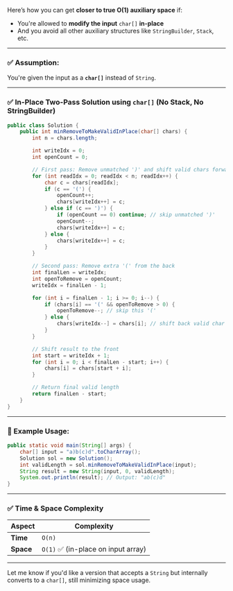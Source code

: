 Here’s how you can get **closer to true O(1) auxiliary space** if:

* You're allowed to **modify the input** `char[]` **in-place**
* And you avoid all other auxiliary structures like `StringBuilder`, `Stack`, etc.

---

### ✅ Assumption:

You're given the input as a **`char[]`** instead of `String`.

---

### ✅ In-Place Two-Pass Solution using `char[]` (No Stack, No StringBuilder)

```java
public class Solution {
    public int minRemoveToMakeValidInPlace(char[] chars) {
        int n = chars.length;

        int writeIdx = 0;
        int openCount = 0;

        // First pass: Remove unmatched ')' and shift valid chars forward
        for (int readIdx = 0; readIdx < n; readIdx++) {
            char c = chars[readIdx];
            if (c == '(') {
                openCount++;
                chars[writeIdx++] = c;
            } else if (c == ')') {
                if (openCount == 0) continue; // skip unmatched ')'
                openCount--;
                chars[writeIdx++] = c;
            } else {
                chars[writeIdx++] = c;
            }
        }

        // Second pass: Remove extra '(' from the back
        int finalLen = writeIdx;
        int openToRemove = openCount;
        writeIdx = finalLen - 1;

        for (int i = finalLen - 1; i >= 0; i--) {
            if (chars[i] == '(' && openToRemove > 0) {
                openToRemove--; // skip this '('
            } else {
                chars[writeIdx--] = chars[i]; // shift back valid char
            }
        }

        // Shift result to the front
        int start = writeIdx + 1;
        for (int i = 0; i < finalLen - start; i++) {
            chars[i] = chars[start + i];
        }

        // Return final valid length
        return finalLen - start;
    }
}
```

---

### 🧪 Example Usage:

```java
public static void main(String[] args) {
    char[] input = "a)b(c)d".toCharArray();
    Solution sol = new Solution();
    int validLength = sol.minRemoveToMakeValidInPlace(input);
    String result = new String(input, 0, validLength);
    System.out.println(result); // Output: "ab(c)d"
}
```

---

### ✅ Time & Space Complexity

| Aspect    | Complexity                         |
| --------- | ---------------------------------- |
| **Time**  | `O(n)`                             |
| **Space** | `O(1)` ✅ (in-place on input array) |

---

Let me know if you'd like a version that accepts a `String` but internally converts to a `char[]`, still minimizing space usage.

